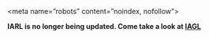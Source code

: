 <meta name=”robots” content=”noindex, nofollow”>

**IARL is no longer being updated.  Come take a look at [IAGL](https://github.com/zach-morris/plugin.program.iagl)**
